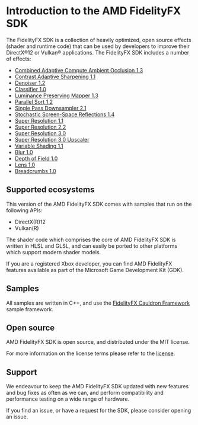 <!-- @page page_getting-started_index Introduction to the MD FidelityFX SDK -->

<h1>Introduction to the AMD FidelityFX SDK</h1>

The FidelityFX SDK is a collection of heavily optimized, open source effects (shader and runtime code) that can be used by developers to improve their DirectX®12 or Vulkan® applications. The FidelityFX SDK includes a number of effects:

- [Combined Adaptive Compute Ambient Occlusion 1.3](../techniques/combined-adaptive-compute-ambient-occlusion.md)
- [Contrast Adaptive Sharpening 1.1](../techniques/contrast-adaptive-sharpening.md)
- [Denoiser 1.2](../techniques/denoiser.md)
- [Classifier 1.0](../techniques/classifier.md)
- [Luminance Preserving Mapper 1.3](../techniques/luminance-preserving-mapper.md)
- [Parallel Sort 1.2](../techniques/parallel-sort.md)
- [Single Pass Downsampler 2.1](../techniques/single-pass-downsampler.md)
- [Stochastic Screen-Space Reflections 1.4](../techniques/stochastic-screen-space-reflections.md)
- [Super Resolution 1.1](../techniques/super-resolution-spatial.md)
- [Super Resolution 2.2](../techniques/super-resolution-temporal.md)
- [Super Resolution 3.0](../techniques/super-resolution-interpolation.md)
- [Super Resolution 3.0 Upscaler](../techniques/super-resolution-upscaler.md)
- [Variable Shading 1.1](../techniques/variable-shading.md)
- [Blur 1.0](../techniques/blur.md)
- [Depth of Field 1.0](../techniques/depth-of-field.md)
- [Lens 1.0](../techniques/lens.md)
- [Breadcrumbs 1.0](../techniques/breadcrumbs.md)

<h2>Supported ecosystems</h2>

This version of the AMD FidelityFX SDK comes with samples that run on the following APIs:

- DirectX(R)12
- Vulkan(R)

The shader code which comprises the core of AMD FidelityFX SDK is written in HLSL and GLSL, and can easily be ported to other platforms which support modern shader models.

If you are a registered Xbox developer, you can find AMD FidelityFX features available as part of the Microsoft Game Development Kit (GDK).

<h2>Samples</h2>

All samples are written in C++, and use the [FidelityFX Cauldron Framework](../../framework/cauldron) sample framework.

<h2>Open source</h2>

AMD FidelityFX SDK is open source, and distributed under the MIT license.

For more information on the license terms please refer to the [license](license.md).

<h2>Support</h2>

We endeavour to keep the AMD FidelityFX SDK updated with new features and bug fixes as often as we can, and perform compatibility and performance testing on a wide range of hardware.

If you find an issue, or have a request for the SDK, please consider opening an issue.

<!-- - @subpage page_getting-started_sdk-structure "SDK Structure" -->
<!-- - @subpage page_building-samples_index "Building the samples for the SDK" -->
<!-- - @subpage page_running-samples_index "Running the samples for the SDK" -->
<!-- - @subpage page_getting-started_naming-guidelines "FidelityFX naming guidelines for game applications" -->
<!-- - @subpage page_ffx-api "Introduction to FidelityFX API" -->
